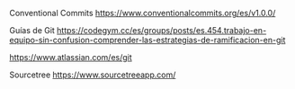 Conventional Commits
https://www.conventionalcommits.org/es/v1.0.0/

Guías de Git
https://codegym.cc/es/groups/posts/es.454.trabajo-en-equipo-sin-confusion-comprender-las-estrategias-de-ramificacion-en-git

https://www.atlassian.com/es/git

Sourcetree
https://www.sourcetreeapp.com/